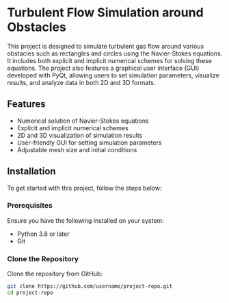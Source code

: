 # Turbulent Flow Simulation around Obstacles

This project is designed to simulate turbulent gas flow around various obstacles such as rectangles and circles using the Navier-Stokes equations. It includes both explicit and implicit numerical schemes for solving these equations. The project also features a graphical user interface (GUI) developed with PyQt, allowing users to set simulation parameters, visualize results, and analyze data in both 2D and 3D formats.

## Features

- Numerical solution of Navier-Stokes equations
- Explicit and implicit numerical schemes
- 2D and 3D visualization of simulation results
- User-friendly GUI for setting simulation parameters
- Adjustable mesh size and initial conditions

## Installation

To get started with this project, follow the steps below:

### Prerequisites

Ensure you have the following installed on your system:

- Python 3.8 or later
- Git

### Clone the Repository

Clone the repository from GitHub:

```sh
git clone https://github.com/username/project-repo.git
cd project-repo
